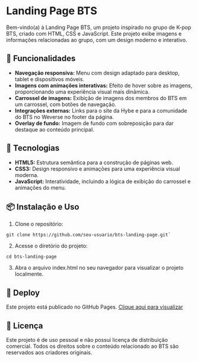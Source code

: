# Landing Page BTS

Bem-vindo(a) à Landing Page BTS, um projeto inspirado no grupo de K-pop BTS, criado com HTML, CSS e JavaScript. Este projeto exibe imagens e informações relacionadas ao grupo, com um design moderno e interativo.

## 🌟 Funcionalidades
* **Navegação responsiva:** Menu com design adaptado para desktop, tablet e dispositivos móveis.
* **Imagens com animações interativas:** Efeito de hover sobre as imagens, proporcionando uma experiência visual mais dinâmica.
* **Carrossel de imagens:** Exibição de imagens dos membros do BTS em um carrossel, com botões de navegação.
* **Integrações externas:** Links para o site da Hybe e para a comunidade do BTS no Weverse no footer da página.
* **Overlay de fundo:** Imagem de fundo com sobreposição para dar destaque ao conteúdo principal.

## 🎨 Tecnologias
* **HTML5:** Estrutura semântica para a construção de páginas web.
* **CSS3:** Design responsivo e animações para uma experiência visual moderna.
* **JavaScript:** Interatividade, incluindo a lógica de exibição do carrossel e animações do menu.

## 📦 Instalação e Uso
1. Clone o repositório:
```
git clone https://github.com/seu-usuario/bts-landing-page.git`
```

2. Acesse o diretório do projeto:
```
cd bts-landing-page
```

3. Abra o arquivo index.html no seu navegador para visualizar o projeto localmente.

## 🚀 Deploy
Este projeto está publicado no GitHub Pages. [Clique aqui para visualizar](https://maiato97.github.io/Landing-Page-BTS/)


## 📄 Licença
Este projeto é de uso pessoal e não possui licença de distribuição comercial. Todos os direitos sobre o conteúdo relacionado ao BTS são reservados aos criadores originais.